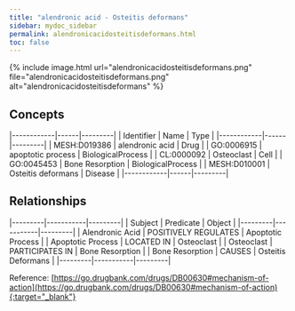 ```yaml
---
title: "alendronic acid - Osteitis deformans"
sidebar: mydoc_sidebar
permalink: alendronicacidosteitisdeformans.html
toc: false 
---
```


{% include image.html url="alendronicacidosteitisdeformans.png" file="alendronicacidosteitisdeformans.png" alt="alendronicacidosteitisdeformans" %}

## Concepts

|------------|------|---------|
| Identifier | Name | Type    |
|------------|------|---------|
| MESH:D019386 | alendronic acid | Drug |
| GO:0006915 | apoptotic process | BiologicalProcess |
| CL:0000092 | Osteoclast | Cell |
| GO:0045453 | Bone Resorption | BiologicalProcess |
| MESH:D010001 | Osteitis deformans | Disease |
|------------|------|---------|

## Relationships

|---------|-----------|---------|
| Subject | Predicate | Object  |
|---------|-----------|---------|
| Alendronic Acid | POSITIVELY REGULATES | Apoptotic Process |
| Apoptotic Process | LOCATED IN | Osteoclast |
| Osteoclast | PARTICIPATES IN | Bone Resorption |
| Bone Resorption | CAUSES | Osteitis Deformans |
|---------|-----------|---------|

Reference: [https://go.drugbank.com/drugs/DB00630#mechanism-of-action](https://go.drugbank.com/drugs/DB00630#mechanism-of-action){:target="_blank"}